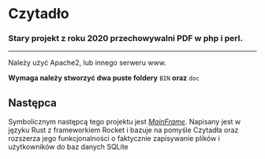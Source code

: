 # Czytadło
### Stary projekt z roku 2020 przechowywalni PDF w php i perl.
---
Należy użyć Apache2, lub innego serweru www.

**Wymaga należy stworzyć dwa puste foldery** `BIN` **oraz** `doc`


## Następca
Symbolicznym następcą tego projektu jest [*MainFrame*](https://github.com/Io-Maciek/MainFrame). Napisany jest w języku Rust z frameworkiem Rocket i bazuje na pomyśle Czytadła oraz rozszerza jego funkcjonalności o faktycznie zapisywanie plików i użytkowników do baz danych SQLite
